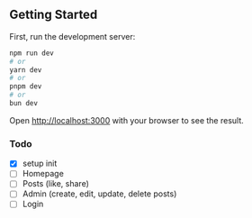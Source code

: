 ## Getting Started

First, run the development server:

```bash
npm run dev
# or
yarn dev
# or
pnpm dev
# or
bun dev
```

Open [http://localhost:3000](http://localhost:3000) with your browser to see the result.

### Todo

- [x] setup init
- [ ] Homepage
- [ ] Posts (like, share)
- [ ] Admin (create, edit, update, delete posts)
- [ ] Login
